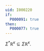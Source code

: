 ```yaml
---
uid: I000220
if:
  P000091: true
then:
  P000077: true
---
```


$\Sigma^*\mathbb{R}^\kappa\subseteq\Sigma\mathbb{R}^\kappa$.

